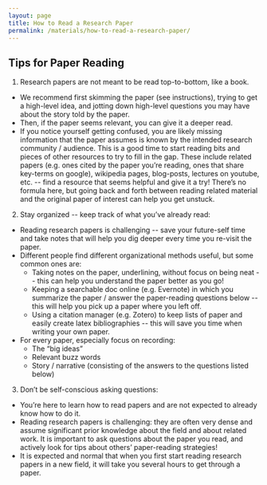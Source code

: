 ```yaml
---
layout: page
title: How to Read a Research Paper
permalink: /materials/how-to-read-a-research-paper/
---
```


## Tips for Paper Reading
1. Research papers are not meant to be read top-to-bottom, like a book. 
  * We recommend first skimming the paper (see instructions), trying to get a high-level idea, and jotting down high-level questions you may have about the story told by the paper.
  * Then, if the paper seems relevant, you can give it a deeper read. 
  * If you notice yourself getting confused, you are likely missing information that the paper assumes is known by the intended research community / audience. This is a good time to start reading bits and pieces of other resources to try to fill in the gap. These include related papers (e.g. ones cited by the paper you’re reading, ones that share key-terms on google), wikipedia pages, blog-posts, lectures on youtube, etc. -- find a resource that seems helpful and give it a try! There’s no formula here, but going back and forth between reading related material and the original paper of interest can help you get unstuck.
2. Stay organized -- keep track of what you’ve already read:
  * Reading research papers is challenging -- save your future-self time and take notes that will help you dig deeper every time you re-visit the paper. 
  * Different people find different organizational methods useful, but some common ones are:
    - Taking notes on the paper, underlining, without focus on being neat -- this can help you understand the paper better as you go!
    - Keeping a searchable doc online (e.g. Evernote) in which you summarize the paper / answer the paper-reading questions below -- this will help you pick up a paper where you left off.
    - Using a citation manager (e.g. Zotero) to keep lists of paper and easily create latex bibliographies -- this will save you time when writing your own paper.
  * For every paper, especially focus on recording:
    - The “big ideas”
    - Relevant buzz words
    - Story / narrative (consisting of the answers to the questions listed below)
3. Don’t be self-conscious asking questions:
  * You’re here to learn how to read papers and are not expected to already know how to do it.
  * Reading research papers is challenging: they are often very dense and assume significant prior knowledge about the field and about related work. It is important to ask questions about the paper you read, and actively look for tips about others’ paper-reading strategies! 
  * It is expected and normal that when you first start reading research papers in a new field, it will take you several hours to get through a paper. 

